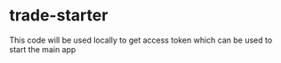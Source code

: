 # trade-starter
This code will be used locally to get access token which can be used to start the main app
